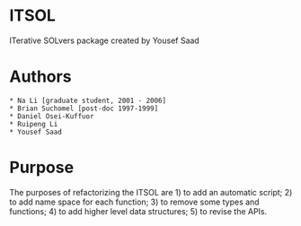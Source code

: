 # ITSOL
ITerative SOLvers package created by Yousef Saad

# Authors
    * Na Li [graduate student, 2001 - 2006]
    * Brian Suchomel [post-doc 1997-1999]
    * Daniel Osei-Kuffuor
    * Ruipeng Li
    * Yousef Saad


# Purpose
The purposes of refactorizing the ITSOL are 1) to add an automatic script; 2) to add name space for each function;
3) to remove some types and functions; 4) to add higher level data structures; 5) to revise the APIs.
